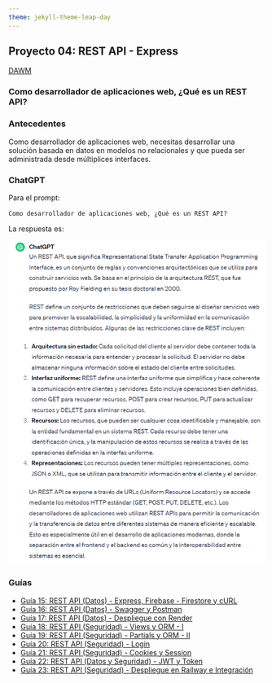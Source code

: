 ```yaml
---
theme: jekyll-theme-leap-day
---
```


## Proyecto 04: REST API - Express

[DAWM](/DAWM/)

### Como desarrollador de aplicaciones web, ¿Qué es un REST API?

### Antecedentes

Como desarrollador de aplicaciones web, necesitas desarrollar una solución basada en datos en modelos no relacionales y que pueda ser administrada desde múltiplices interfaces.

### ChatGPT

Para el prompt: 

```
Como desarrollador de aplicaciones web, ¿Qué es un REST API? 
```
La respuesta es:

![respuesta](archivos/proyecto04-pregunta.png)

### Guías

* [Guía 15: REST API (Datos) - Express, Firebase - Firestore y cURL](/DAWM/guias/2024/guia15)
* [Guía 16: REST API (Datos) - Swagger y Postman](/DAWM/guias/2024/guia16)
* [Guía 17: REST API (Datos) - Despliegue con Render](/DAWM/guias/2024/guia17)
* [Guía 18: REST API (Seguridad) - Views y ORM - I](/DAWM/guias/2024/guia18)
* [Guía 19: REST API (Seguridad) - Partials y ORM - II](/DAWM/guias/2024/guia19)
* [Guía 20: REST API (Seguridad) - Login](/DAWM/guias/2024/guia20)
* [Guía 21: REST API (Seguridad) - Cookies y Session](/DAWM/guias/2024/guia21)
* [Guía 22: REST API (Datos y Seguridad) - JWT y Token](/DAWM/guias/2024/guia22)
* [Guía 23: REST API (Seguridad) - Despliegue en Railway e Integración](/DAWM/guias/2024/guia23)